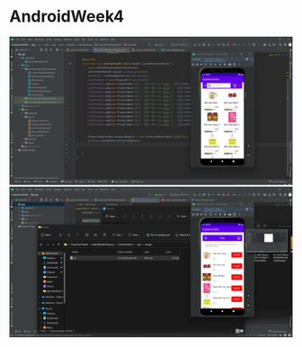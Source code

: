 # AndroidWeek4
<img src="https://github.com/cong85010/AndroidWeek4/blob/master/images/h1.png" />
<img src="https://github.com/cong85010/AndroidWeek4/blob/master/images/h2.png" />
